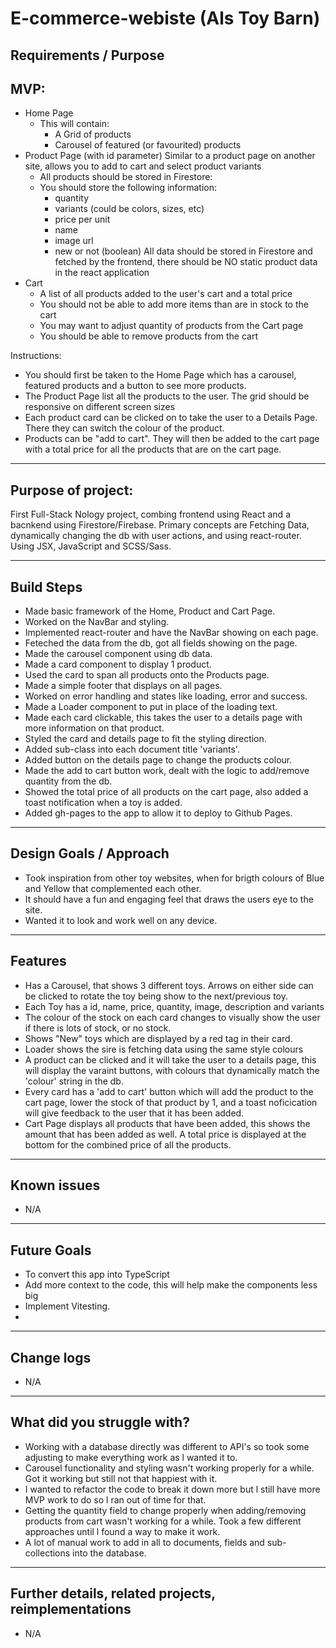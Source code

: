 # E-commerce-webiste (Als Toy Barn)

## Requirements / Purpose


## MVP:
- Home Page
  - This will contain:
    - A Grid of products
    - Carousel of featured (or favourited) products
- Product Page (with id parameter) Similar to a product page on another site, allows you to add to cart and select product variants
  - All products should be stored in Firestore:
  - You should store the following information:
    - quantity
    - variants (could be colors, sizes, etc)
    - price per unit
    - name
    - image url
    - new or not (boolean)
      All data should be stored in Firestore and fetched by the frontend, there should be NO static product data in the react application
- Cart
  - A list of all products added to the user's cart and a total price
  - You should not be able to add more items than are in stock to the cart
  - You may want to adjust quantity of products from the Cart page
  - You should be able to remove products from the cart

Instructions:

- You should first be taken to the Home Page which has a carousel, featured products and a button to see more products.
- The Product Page list all the products to the user. The grid should be responsive on different screen sizes
- Each product card can be clicked on to take the user to a Details Page. There they can switch the colour of the product.
- Products can be "add to cart". They will then be added to the cart page with a total price for all the products that are on the cart page.

---

## Purpose of project:

First Full-Stack Nology project, combing frontend using React and a bacnkend using Firestore/Firebase.
Primary concepts are Fetching Data, dynamically changing the db with user actions, and using react-router.
Using JSX, JavaScript and SCSS/Sass.

---

## Build Steps

- Made basic framework of the Home, Product and Cart Page.
- Worked on the NavBar and styling.
- Implemented react-router and have the NavBar showing on each page.
- Feteched the data from the db, got all fields showing on the page.
- Made the carousel component using db data.
- Made a card component to display 1 product.
- Used the card to span all products onto the Products page.
- Made a simple footer that displays on all pages.
- Worked on error handling and states like loading, error and success.
- Made a Loader component to put in place of the loading text.
- Made each card clickable, this takes the user to a details page with more information on that product.
- Styled the card and details page to fit the styling direction.
- Added sub-class into each document title 'variants'.
- Added button on the details page to change the products colour.
- Made the add to cart button work, dealt with the logic to add/remove quantity from the db.
- Showed the total price of all products on the cart page, also added a toast notification when a toy is added.
- Added gh-pages to the app to allow it to deploy to Github Pages.

---

## Design Goals / Approach

- Took inspiration from other toy websites, when for brigth colours of Blue and Yellow that complemented each other.
- It should have a fun and engaging feel that draws the users eye to the site.
- Wanted it to look and work well on any device.

---

## Features

- Has a Carousel, that shows 3 different toys. Arrows on either side can be clicked to rotate the toy being show to the next/previous toy.
- Each Toy has a id, name, price, quantity, image, description and variants
- The colour of the stock on each card changes to visually show the user if there is lots of stock, or no stock.
- Shows "New" toys which are displayed by a red tag in their card.
- Loader shows the sire is fetching data using the same style colours
- A product can be clicked and it will take the user to a details page, this will display the varaint buttons, with colours that dynamically match the 'colour' string in the db.
- Every card has a 'add to cart' button which will add the product to the cart page, lower the stock of that product by 1, and a toast noficication will give feedback to the user that it has been added.
- Cart Page displays all products that have been added, this shows the amount that has been added as well. A total price is displayed at the bottom for the combined price of all the products.

---

## Known issues

- N/A

---

## Future Goals

- To convert this app into TypeScript
- Add more context to the code, this will help make the components less big
- Implement Vitesting.
- 
---

## Change logs

- N/A

---

## What did you struggle with?

- Working with a database directly was different to API's so took some adjusting to make everything work as l wanted it to.
- Carousel functionality and styling wasn't working properly for a while. Got it working but still not that happiest with it.
- I wanted to refactor the code to break it down more but l still have more MVP work to do so l ran out of time for that.
- Getting the quantity field to change properly when adding/removing products from cart wasn't working for a while. Took a few different approaches until l found a way to make it work.
- A lot of manual work to add in all to documents, fields and sub-collections into the database.

---

## Further details, related projects, reimplementations

- N/A
